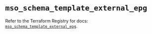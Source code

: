 # `mso_schema_template_external_epg`

Refer to the Terraform Registry for docs: [`mso_schema_template_external_epg`](https://registry.terraform.io/providers/ciscodevnet/mso/1.5.3/docs/resources/schema_template_external_epg).
